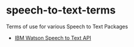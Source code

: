 # speech-to-text-terms
Terms of use for various Speech to Text Packages
- [IBM Watson Speech to Text API](IBM-stt-terms.md)